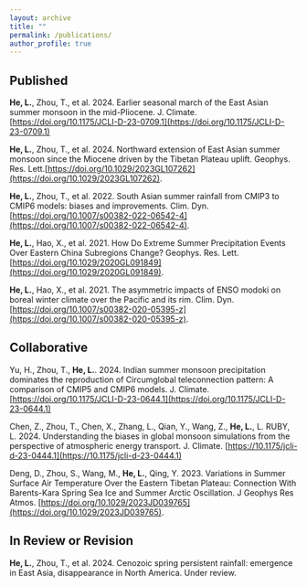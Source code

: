 ```yaml
---
layout: archive
title: ""
permalink: /publications/
author_profile: true
---
```


## Published

**He, L.**, Zhou, T., et al. 2024. Earlier seasonal march of the East Asian summer monsoon in the mid-Pliocene. J. Climate.[https://doi.org/10.1175/JCLI-D-23-0709.1](https://doi.org/10.1175/JCLI-D-23-0709.1) 

**He, L.**, Zhou, T., et al. 2024. Northward extension of East Asian summer monsoon since the Miocene driven by the Tibetan Plateau uplift. Geophys. Res. Lett.[https://doi.org/10.1029/2023GL107262](https://doi.org/10.1029/2023GL107262).

**He, L.**, Zhou, T., et al. 2022. South Asian summer rainfall from CMIP3 to CMIP6 models: biases and improvements. Clim. Dyn. [https://doi.org/10.1007/s00382-022-06542-4](https://doi.org/10.1007/s00382-022-06542-4).

**He, L.**, Hao, X., et al. 2021. How Do Extreme Summer Precipitation Events Over Eastern China Subregions Change? Geophys. Res. Lett.[https://doi.org/10.1029/2020GL091849](https://doi.org/10.1029/2020GL091849).

**He, L.**, Hao, X., et al. 2021. The asymmetric impacts of ENSO modoki on boreal winter climate over the Pacific and its rim. Clim. Dyn.[https://doi.org/10.1007/s00382-020-05395-z](https://doi.org/10.1007/s00382-020-05395-z).


## Collaborative

Yu, H., Zhou, T., **He, L.**. 2024. Indian summer monsoon precipitation dominates the reproduction of Circumglobal teleconnection pattern: A comparison of CMIP5 and CMIP6 models. J. Climate. [https://doi.org/10.1175/JCLI-D-23-0644.1](https://doi.org/10.1175/JCLI-D-23-0644.1)

Chen, Z., Zhou, T., Chen, X., Zhang, L., Qian, Y., Wang, Z., **He, L.**, L. RUBY, L. 2024. Understanding the biases in global monsoon simulations from the perspective of atmospheric energy transport. J. Climate. [https://10.1175/jcli-d-23-0444.1](https://10.1175/jcli-d-23-0444.1)

Deng, D., Zhou, S., Wang, M., **He, L.**, Qing, Y. 2023. Variations in Summer Surface Air Temperature Over the Eastern Tibetan Plateau: Connection With Barents-Kara Spring Sea Ice and Summer Arctic Oscillation. J Geophys Res Atmos. [https://doi.org/10.1029/2023JD039765](https://doi.org/10.1029/2023JD039765).


## In Review or Revision

**He, L.**, Zhou, T., et al. 2024. Cenozoic spring persistent rainfall: emergence in East Asia, disappearance in North America. Under review.



<!--
{% if author.googlescholar %}
  You can also find my articles on <u><a href="{{author.googlescholar}}">my Google Scholar profile</a>.</u>
{% endif %}

{% include base_path %}

{% for post in site.publications reversed %}
  {% include archive-single.html %}
{% endfor %}
-->
